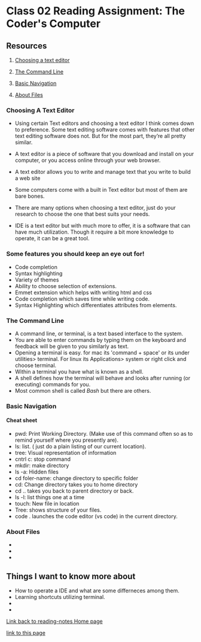 # Class 02 Reading Assignment: The Coder's Computer

## Resources

1. [Choosing a text editor](https://codefellows.github.io/code-102-guide/curriculum/class-02/Choosing-A-Text-Editor--The-Older-Coder.pdf)

2. [The Command Line](https://ryanstutorials.net/linuxtutorial/commandline.php)

3. [Basic Navigation](https://ryanstutorials.net/linuxtutorial/navigation.php)

4. [About Files](https://ryanstutorials.net/linuxtutorial/aboutfiles.php)

### Choosing A Text Editor

- Using certain Text editors and choosing a text editor I think comes down to preference.
Some text editing software comes with features that other text editing
software does not. But for the most part, they’re all pretty similar.

- A text editor is a piece of software that you download and install on
your computer, or you access online through your web browser.

- A text editor allows you to write and manage text that you write
to build a web site

- Some computers come with a built in Text editor but most of them are bare bones.

- There are many options when choosing a text editor, just do your research to choose the one that best suits your needs.

- IDE is a text editor but with much more to offer, it is a software that can have much utilization. Though it require a bit more knowledge to operate, it can be a great tool.

### Some features you should keep an eye out for!

- Code completion 
- Syntax highlighting 
- Variety of themes
- Ability to choose selection of
  extensions. 
- Emmet extension which helps with writing html and css
- Code completion which saves time while writing code.
- Syntax Highlighting which differentiates attributes from elements.

### The Command Line

- A command line, or terminal, is a text based interface to the system. 
- You are able to enter commands by typing them on the keyboard and feedback will be given to you similarly as text.
- Opening a terminal is easy. for mac its 'command + space' or its under utilities> terminal. 
  For linux its Applications> system or right click and choose terminal.
- Within a terminal you have what is known as a shell. 
- A shell defines how the terminal will behave and looks after running (or executing) commands for you.
- Most common shell is called *Bash* but there are others.



### Basic Navigation

#### Cheat sheet
- pwd: Print Working Directory. (Make use of this command often so as to remind yourself where you presently are).
- ls: list. ( just do a plain listing of our current location).
- tree: Visual representation of information
- cntrl c: stop command
- mkdir: make directory 
- ls -a: Hidden files
- cd foler-name: change directory to specific folder
- cd: Change directory takes you to home directory
- cd .. takes you back to parent directory or back.
- ls -l: list things one at a time
- touch: New file in location
- Tree: shows structure of your files.
- code . launches the code editor (vs code) in the current directory.

### About Files


- 
- 
- 

## Things I want to know more about

-  How to operate a IDE and what are some differneces among them.
-  Learning shortcuts utilizing terminal.
- 
- 

[Link back to reading-notes Home page](https://arturovaladez1.github.io/reading-notes/)

[link to this page](https://arturovaladez1.github.io/reading-notes/Class2notes/)
